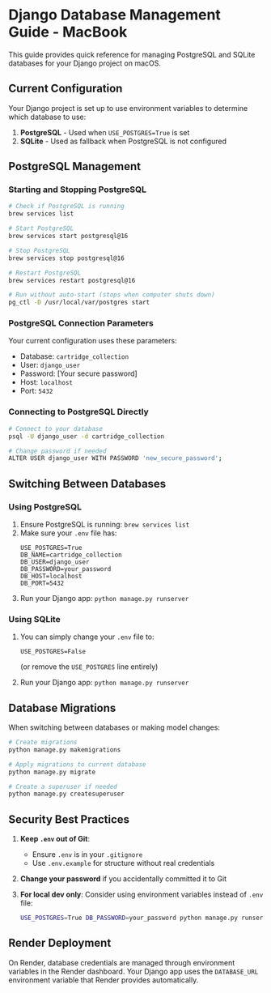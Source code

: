 # Django Database Management Guide - MacBook

This guide provides quick reference for managing PostgreSQL and SQLite databases for your Django project on macOS.

## Current Configuration

Your Django project is set up to use environment variables to determine which database to use:

1. **PostgreSQL** - Used when `USE_POSTGRES=True` is set
2. **SQLite** - Used as fallback when PostgreSQL is not configured

## PostgreSQL Management

### Starting and Stopping PostgreSQL

```bash
# Check if PostgreSQL is running
brew services list

# Start PostgreSQL
brew services start postgresql@16

# Stop PostgreSQL
brew services stop postgresql@16

# Restart PostgreSQL
brew services restart postgresql@16

# Run without auto-start (stops when computer shuts down)
pg_ctl -D /usr/local/var/postgres start
```

### PostgreSQL Connection Parameters

Your current configuration uses these parameters:
- Database: `cartridge_collection`
- User: `django_user`
- Password: [Your secure password]
- Host: `localhost`
- Port: `5432`

### Connecting to PostgreSQL Directly

```bash
# Connect to your database
psql -U django_user -d cartridge_collection

# Change password if needed
ALTER USER django_user WITH PASSWORD 'new_secure_password';
```

## Switching Between Databases

### Using PostgreSQL

1. Ensure PostgreSQL is running: `brew services list`
2. Make sure your `.env` file has:
   ```
   USE_POSTGRES=True
   DB_NAME=cartridge_collection
   DB_USER=django_user
   DB_PASSWORD=your_password
   DB_HOST=localhost
   DB_PORT=5432
   ```
3. Run your Django app: `python manage.py runserver`

### Using SQLite

1. You can simply change your `.env` file to:
   ```
   USE_POSTGRES=False
   ```
   (or remove the `USE_POSTGRES` line entirely)

2. Run your Django app: `python manage.py runserver`

## Database Migrations

When switching between databases or making model changes:

```bash
# Create migrations
python manage.py makemigrations

# Apply migrations to current database
python manage.py migrate

# Create a superuser if needed
python manage.py createsuperuser
```

## Security Best Practices

1. **Keep `.env` out of Git**:
   - Ensure `.env` is in your `.gitignore`
   - Use `.env.example` for structure without real credentials

2. **Change your password** if you accidentally committed it to Git

3. **For local dev only**: Consider using environment variables instead of `.env` file:
   ```bash
   USE_POSTGRES=True DB_PASSWORD=your_password python manage.py runserver
   ```

## Render Deployment

On Render, database credentials are managed through environment variables in the Render dashboard. Your Django app uses the `DATABASE_URL` environment variable that Render provides automatically.
